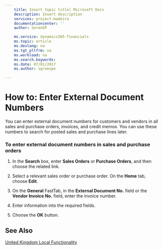 ```yaml
---
    title: Insert topic title| Microsoft Docs
    description: Insert description
    services: project-madeira
    documentationcenter: ''
    author: SorenGP

    ms.service: dynamics365-financials
    ms.topic: article
    ms.devlang: na
    ms.tgt_pltfrm: na
    ms.workload: na
    ms.search.keywords:
    ms.date: 07/01/2017
    ms.author: sgroespe

---
```

# How to: Enter External Document Numbers
You can enter external document numbers for customers and vendors in all sales and purchase orders, invoices, and credit memos. You can use these numbers to search for posted sales and purchase lines later.  
  
### To enter external document numbers in sales and purchase orders  
  
1.  In the **Search** box, enter **Sales Orders** or **Purchase Orders**, and then choose the related link.  
  
2.  Select a relevant sales order or purchase order. On the **Home** tab, choose **Edit**.  
  
3.  On the **General** FastTab, in the **External Document No.** field or the **Vendor Invoice No.** field, enter the invoice number.  
  
4.  Enter information into the required fields.  
  
5.  Choose the **OK** button.  
  
## See Also  
 [United Kingdom Local Functionality](united-kingdom-local-functionality.md)